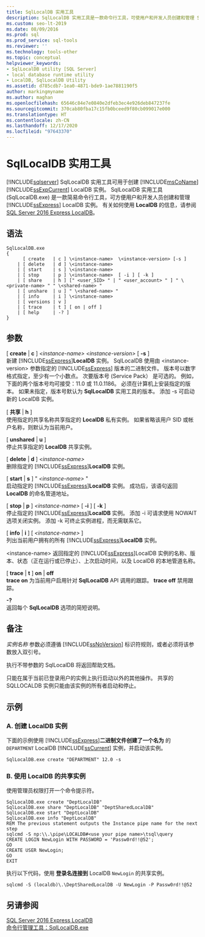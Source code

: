 ```yaml
---
title: SqlLocalDB 实用工具
description: SqlLocalDB 实用工具是一款命令行工具，可使用户和开发人员创建和管理 SQL Server Express LocalDB 实例。
ms.custom: seo-lt-2019
ms.date: 08/09/2016
ms.prod: sql
ms.prod_service: sql-tools
ms.reviewer: ''
ms.technology: tools-other
ms.topic: conceptual
helpviewer_keywords:
- SqlLocalDB utility [SQL Server]
- local database runtime utility
- LocalDB, SqlLocalDB Utility
ms.assetid: d785cdb7-1ea0-4871-bde9-1ae7881190f5
author: markingmyname
ms.author: maghan
ms.openlocfilehash: 65646c84e7e0840e2dfeb3ec4e926deb847237fe
ms.sourcegitcommit: 370cab80fba17c15fb0bceed9f80cb099017e000
ms.translationtype: HT
ms.contentlocale: zh-CN
ms.lasthandoff: 12/17/2020
ms.locfileid: "97643370"
---
```

# <a name="sqllocaldb-utility"></a>SqlLocalDB 实用工具
[!INCLUDE[sqlserver](../includes/applies-to-version/sqlserver.md)]
  SqlLocalDB 实用工具可用于创建 [!INCLUDE[msCoName](../includes/msconame-md.md)][!INCLUDE[ssExpCurrent](../includes/ssexpcurrent-md.md)] LocalDB 实例。 SqlLocalDB 实用工具 (SqlLocalDB.exe) 是一款简易命令行工具，可方便用户和开发人员创建和管理 [!INCLUDE[ssExpress](../includes/ssexpress-md.md)] LocalDB 实例。 有关如何使用 **LocalDB** 的信息，请参阅 [SQL Server 2016 Express LocalDB](../database-engine/configure-windows/sql-server-express-localdb.md)。  
  
## <a name="syntax"></a>语法  
  
```  
SqlLocalDB.exe   
{  
      [ create   | c ] \<instance-name>  \<instance-version> [-s ]  
    | [ delete   | d ] \<instance-name>  
    | [ start    | s ] \<instance-name>  
    | [ stop     | p ] \<instance-name>  [ -i ] [ -k ]  
    | [ share    | h ] [" <user_SID> " | " <user_account> " ] " \<private-name> " " \<shared-name> "  
    | [ unshare  | u ] " \<shared-name> "  
    | [ info     | i ] \<instance-name>  
    | [ versions | v ]  
    | [ trace    | t ] [ on | off ]  
    | [ help     | -? ]  
}  
```  
  
## <a name="arguments"></a>参数  
 [ **create** | **c** ] *\<instance-name>* *\<instance-version>* [ **-s** ]  
 新建 [!INCLUDE[ssExpress](../includes/ssexpress-md.md)]**LocalDB** 实例。 SqlLocalDB 使用由 \<instance-version> 参数指定的 [!INCLUDE[ssExpress](../includes/ssexpress-md.md)] 版本的二进制文件。 版本号以数字格式指定，至少有一个小数点。 次要版本号 (Service Pack） 是可选的。 例如，下面的两个版本号均可接受：11.0 或 11.0.1186。 必须在计算机上安装指定的版本。 如果未指定，版本号默认为 **SqlLocalDB** 实用工具的版本。 添加 -s 可启动新的 LocalDB 实例。  
  
 [ **共享** | **h** ]  
 使用指定的共享名称共享指定的 **LocalDB** 私有实例。 如果省略该用户 SID 或帐户名称，则默认为当前用户。  
  
 [ **unshared** | **u** ]  
 停止共享指定的 **LocalDB** 共享实例。  
  
 [ **delete** | **d** ] *\<instance-name>*  
 删除指定的 [!INCLUDE[ssExpress](../includes/ssexpress-md.md)]**LocalDB** 实例。  
  
 [ **start** | **s** ] " *\<instance-name>* "  
 启动指定的 [!INCLUDE[ssExpress](../includes/ssexpress-md.md)]**LocalDB** 实例。 成功后，该语句返回 **LocalDB** 的命名管道地址。  
  
 [ **stop** | **p** ] *\<instance-name>* [ **-i** ] [ **-k** ]  
 停止指定的 [!INCLUDE[ssExpress](../includes/ssexpress-md.md)]**LocalDB** 实例。 添加 -i 可请求使用 NOWAIT 选项关闭实例。 添加 -k 可终止实例进程，而无需联系它。  
  
 [ **info** | **i** ] [ *\<instance-name>* ]  
 列出当前用户拥有的所有 [!INCLUDE[ssExpress](../includes/ssexpress-md.md)]**LocalDB** 实例。  
  
 \<instance-name> 返回指定的 [!INCLUDE[ssExpress](../includes/ssexpress-md.md)]LocalDB 实例的名称、版本、状态（正在运行或已停止）、上次启动时间，以及 LocalDB 的本地管道名称。  
  
 [ **trace** | **t** ] **on** | **off**  
 **trace on** 为当前用户启用针对 **SqlLocalDB** API 调用的跟踪。 **trace off** 禁用跟踪。  
  
 **-?**  
 返回每个 **SqlLocalDB** 选项的简短说明。  
  
## <a name="remarks"></a>备注  
 *实例名称* 参数必须遵循 [!INCLUDE[ssNoVersion](../includes/ssnoversion-md.md)] 标识符规则，或者必须将该参数放入双引号。  
  
 执行不带参数的 SqlLocalDB 将返回帮助文档。  
  
 只能在属于当前已登录用户的实例上执行启动以外的其他操作。 共享的 SQLLOCALDB 实例只能由该实例的所有者启动和停止。  
  
## <a name="examples"></a>示例  
  
### <a name="a-creating-an-instance-of-localdb"></a>A. 创建 LocalDB 实例  
 下面的示例使用 [!INCLUDE[ssExpress](../includes/ssexpress-md.md)]**二进制文件创建了一个名为** 的 `DEPARTMENT` LocalDB [!INCLUDE[ssCurrent](../includes/sscurrent-md.md)] 实例，并启动该实例。  
  
```  
SqlLocalDB.exe create "DEPARTMENT" 12.0 -s  
```  
  
### <a name="b-working-with-a-shared-instance-of-localdb"></a>B. 使用 LocalDB 的共享实例  
 使用管理员权限打开一个命令提示符。  
  
```  
SqlLocalDB.exe create "DeptLocalDB"  
SqlLocalDB.exe share "DeptLocalDB" "DeptSharedLocalDB"  
SqlLocalDB.exe start "DeptLocalDB"  
SqlLocalDB.exe info "DeptLocalDB"  
REM The previous statement outputs the Instance pipe name for the next step  
sqlcmd -S np:\\.\pipe\LOCALDB#<use your pipe name>\tsql\query  
CREATE LOGIN NewLogin WITH PASSWORD = 'Passw0rd!!@52';   
GO  
CREATE USER NewLogin;  
GO  
EXIT  
```  
  
 执行以下代码，使用 **登录名连接到** LocalDB `NewLogin` 的共享实例。  
  
```  
sqlcmd -S (localdb)\.\DeptSharedLocalDB -U NewLogin -P Passw0rd!!@52  
```  
  
## <a name="see-also"></a>另请参阅  
 [SQL Server 2016 Express LocalDB](../database-engine/configure-windows/sql-server-express-localdb.md)  
[命令行管理工具：SqlLocalDB.exe](../relational-databases/express-localdb-instance-apis/command-line-management-tool-sqllocaldb-exe.md)  
